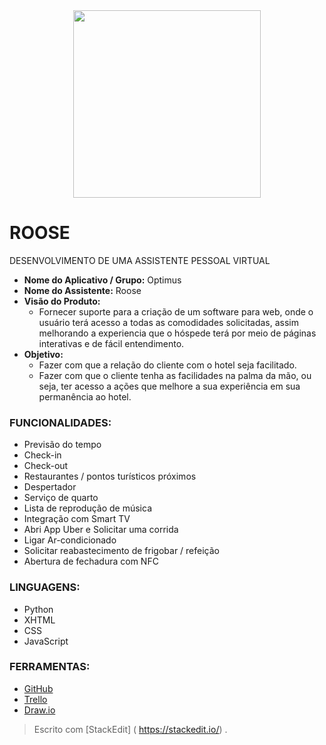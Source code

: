  <center><img src="https://github.com/mateuscamargo/Roose_App/blob/master/Roose.jpg" width="300px" heigth="300px"></center>


# ROOSE

DESENVOLVIMENTO DE UMA ASSISTENTE PESSOAL VIRTUAL

- **Nome do Aplicativo / Grupo:** Optimus 
- **Nome do Assistente:** Roose
- **Visão do Produto:** 
   - Fornecer suporte para a criação de um software para web, onde o usuário terá acesso a todas as comodidades solicitadas, assim melhorando a experiencia que o hóspede terá por meio de páginas interativas e de fácil entendimento.
- **Objetivo:**
  - Fazer com que a relação do cliente com o
hotel seja facilitado. 
  - Fazer com que o cliente tenha as facilidades
na palma da mão, ou seja, ter acesso a ações
que melhore a sua experiência em sua permanência ao hotel.

 ### FUNCIONALIDADES:
 - Previsão do tempo
 - Check-in
 - Check-out
 - Restaurantes / pontos turísticos próximos
 - Despertador
 - Serviço de quarto
 - Lista de reprodução de música
 - Integração com Smart TV
 - Abri App Uber e Solicitar uma corrida
 - Ligar Ar-condicionado
 - Solicitar reabastecimento de frigobar / refeição
 - Abertura de fechadura com NFC
 
### LINGUAGENS:
- Python
- XHTML
- CSS
- JavaScript

### FERRAMENTAS:
- [GitHub](https://github.com/mateuscamargo/Roose_App)
- [Trello](https://trello.com/b/oUfxIrLz/app-roose)
- [Draw.io](https://draw.io)


 







> Escrito com [StackEdit] ( https://stackedit.io/) .
<!--stackedit_data:
eyJoaXN0b3J5IjpbMzc3ODU4OTcwLDEyNDMwODIxODksLTI3Mz
QwNjAzOSw2MDMwMzMyMzQsMTI2NjEzMDM5NCw0MTMwNTE2Nzks
MjA3MTYwNzQ0OSwxMjI3MTQxMjg2LC00OTg3NzM5ODksMTIzMj
E4MzYwMV19
-->
